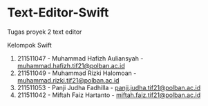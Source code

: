 # Text-Editor-Swift
Tugas proyek 2 text editor

Kelompok Swift
1. 211511047 - Muhammad Hafizh Auliansyah - muhammad.hafizh.tif21@polban.ac.id
2. 211511049 - Muhammad Rizki Halomoan - muhammad.rizki.tif21@polban.ac.id
3. 211511053 - Panji Judha Fadhilla - panji.judha.tif21@polban.ac.id
4. 211511042 - Miftah Faiz Hartanto - miftah.faiz.tif21@polban.ac.id